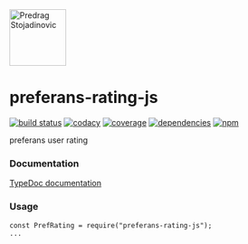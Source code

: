<a href="http://stojadinovic.net">
  <img alt="Predrag Stojadinovic" src="https://en.stojadinovic.net/assets/images/logo-128x128-88.jpg" width="100">
</a>

# preferans-rating-js
[![build status](https://img.shields.io/travis/prefko/preferans-rating-js.svg?branch=master)](https://travis-ci.org/prefko/preferans-rating-js)
[![codacy](https://img.shields.io/codacy/grade/1877e4f84716402888fd97bd6c881d0f.svg)](https://www.codacy.com/project/prefko/preferans-rating-js/dashboard)
[![coverage](https://img.shields.io/coveralls/github/prefko/preferans-rating-js/master.svg)](https://coveralls.io/github/prefko/preferans-rating-js?branch=master)
[![dependencies](https://david-dm.org/prefko/preferans-rating-js.svg)](https://www.npmjs.com/package/preferans-rating-js)
[![npm](https://img.shields.io/npm/dt/preferans-rating-js.svg)](https://www.npmjs.com/package/preferans-rating-js)

preferans user rating

### Documentation

[TypeDoc documentation](https://prefko.github.io/preferans-rating-js/docs/)

### Usage

    const PrefRating = require("preferans-rating-js");
    ...
